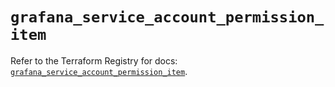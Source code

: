 # `grafana_service_account_permission_item`

Refer to the Terraform Registry for docs: [`grafana_service_account_permission_item`](https://registry.terraform.io/providers/grafana/grafana/3.15.3/docs/resources/service_account_permission_item).
